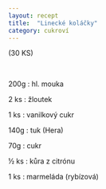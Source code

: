 ```yaml
---
layout: recept
title:  "Linecké koláčky"
category: cukroví
---
```


(30 KS)

<br>

<div class="ingredience" markdown="1">

200g
: hl. mouka

2 ks
: žloutek

1 ks
: vanilkový cukr

140g
: tuk (Hera)

70g
: cukr

½ ks
: kůra z citrónu

1 ks
: marmeláda (rybízová)
     
</div>

